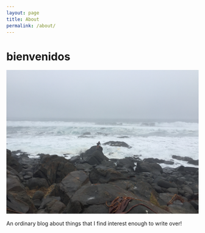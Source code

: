 ```yaml
---
layout: page
title: About
permalink: /about/
---
```

# bienvenidos <br>
<img src="assets/img/chile.JPG">

An ordinary blog about things that I find interest enough to write over!
